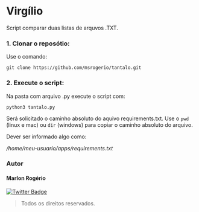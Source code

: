 # Virgílio

Script comparar duas listas de arquvos .TXT.

### 1. Clonar o reposótio:

Use o comando:

`git clone https://github.com/msrogerio/tantalo.git`


### 2. Execute o script:

Na pasta com arquivo .py execute o script com:

`python3 tantalo.py`

Será solicitado o caminho absoluto do aquivo requirements.txt. Use o `pwd` (linux e mac) ou `dir` (windows) para copiar o caminho absoluto do arquivo. 

Dever ser informado algo como:

*/home/meu-usuario/apps/requirements.txt*


### Autor

#### Marlon Rogério

[![Twitter Badge](https://img.shields.io/badge/-@MarlonRogrio3-1ca0f1?style=flat-square&labelColor=1ca0f1&logo=twitter&logoColor=white&link=https://twitter.com/MarlonRogrio3)](https://twitter.com/MarlonRogrio3) 


<blockquote>
    Todos os direitos reservados.
</blockquote>
